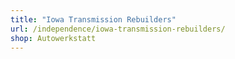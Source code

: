 ```yaml
---
title: "Iowa Transmission Rebuilders"
url: /independence/iowa-transmission-rebuilders/
shop: Autowerkstatt
---
```

